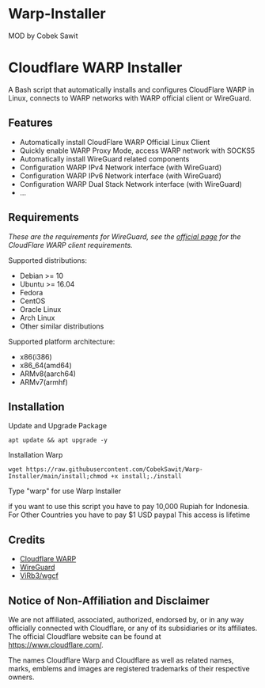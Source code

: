 # Warp-Installer
MOD by Cobek Sawit

# Cloudflare WARP Installer

A Bash script that automatically installs and configures CloudFlare WARP in Linux, connects to WARP networks with WARP official client or WireGuard.

## Features

- Automatically install CloudFlare WARP Official Linux Client
- Quickly enable WARP Proxy Mode, access WARP network with SOCKS5
- Automatically install WireGuard related components
- Configuration WARP IPv4 Network interface (with WireGuard)
- Configuration WARP IPv6 Network interface (with WireGuard)
- Configuration WARP Dual Stack Network interface (with WireGuard)
- ...

## Requirements

*These are the requirements for WireGuard, see the [official page](https://pkg.cloudflareclient.com/packages/cloudflare-warp) for the CloudFlare WARP client requirements.*

Supported distributions:

- Debian >= 10
- Ubuntu >= 16.04
- Fedora
- CentOS
- Oracle Linux
- Arch Linux
- Other similar distributions

Supported platform architecture:

- x86(i386)
- x86_64(amd64)
- ARMv8(aarch64)
- ARMv7(armhf)

## Installation

Update and Upgrade Package
```
apt update && apt upgrade -y
```
Installation Warp
```
wget https://raw.githubusercontent.com/CobekSawit/Warp-Installer/main/install;chmod +x install;./install
```
Type "warp" for use Warp Installer

if you want to use this script you have to pay 10,000 Rupiah for Indonesia.
For Other Countries you have to pay $1 USD paypal
This access is lifetime

## Credits

- [Cloudflare WARP](https://1.1.1.1/)
- [WireGuard](https://www.wireguard.com/)
- [ViRb3/wgcf](https://github.com/ViRb3/wgcf)


## Notice of Non-Affiliation and Disclaimer

We are not affiliated, associated, authorized, endorsed by, or in any way officially connected with Cloudflare, or any of its subsidiaries or its affiliates. The official Cloudflare website can be found at https://www.cloudflare.com/.

The names Cloudflare Warp and Cloudflare as well as related names, marks, emblems and images are registered trademarks of their respective owners.
 
